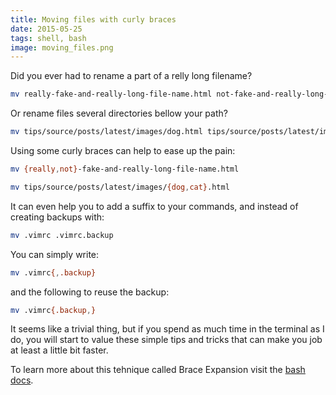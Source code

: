```yaml
---
title: Moving files with curly braces
date: 2015-05-25
tags: shell, bash
image: moving_files.png
---
```


Did you ever had to rename a part of a relly long filename?

``` sh
mv really-fake-and-really-long-file-name.html not-fake-and-really-long-file-name.html
```

Or rename files several directories bellow your path?

``` sh
mv tips/source/posts/latest/images/dog.html tips/source/posts/latest/images/cat.html
```

Using some curly braces can help to ease up the pain:

``` sh
mv {really,not}-fake-and-really-long-file-name.html
```

``` sh
mv tips/source/posts/latest/images/{dog,cat}.html
```

It can even help you to add a suffix to your commands, and instead of 
creating backups with:

``` sh
mv .vimrc .vimrc.backup
```

You can simply write:

``` sh
mv .vimrc{,.backup}
```

and the following to reuse the backup:

``` sh
mv .vimrc{.backup,}
```

It seems like a trivial thing, but if you spend as much time in the terminal
as I do, you will start to value these simple tips and tricks that can make
you job at least a little bit faster.

To learn more about this tehnique called Brace Expansion visit the 
[bash docs](http://www.gnu.org/software/bash/manual/html_node/Brace-Expansion.html).
